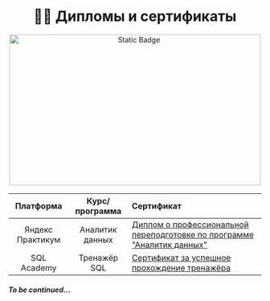 <h1 align="center"> 👨‍🎓 Дипломы и сертификаты</h1>

<p align="center" dir="auto">
<img alt="Static Badge" src="https://64.media.tumblr.com/62c2e1a76c9754152d56f17e36b1fb24/tumblr_ns5pai2SfF1t0t8uno1_1280.gif"width="500" height="300">
</p>

<table>
<thead>
<tr>
<th><strong>Платформа</strong></th>
<th align="center"><strong>Курс/программа</strong></th>
<th align="left"><strong>Сертификат</strong></th>
</tr>
</thead>
  
<tbody>
<tr>
<td align="center">Яндекс Практикум</td>
<td align="center">Аналитик данных</td>
<td><a href="https://github.com/mynameis285/-certificates/tree/main/Yandex">Диплом о профессиональной переподготовке по программе "Аналитик данных"</a></td>
</tr>

<tr>
<td align="center">SQL Academy</td>
<td align="center">Тренажёр SQL</td>
<td><a href="https://github.com/mynameis285/-certificates/tree/main/sqlacademy">Сертификат за успешное прохождение тренажёра</a></td>
</tr>


</tr>
</tbody>
</table>

<h5>To be continued...</h5>
